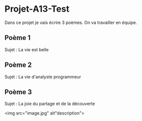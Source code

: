 # Projet-A13-Test
Dans ce projet je vais écrire 3 poèmes. On va travailler en équipe.

## Poème 1
Sujet : La vie est belle

## Poème 2
Sujet : La vie d'analyste programmeur

## Poème 3
Sujet : La joie du partage et de la découverte

<img src="image.jpg" alt"description">
